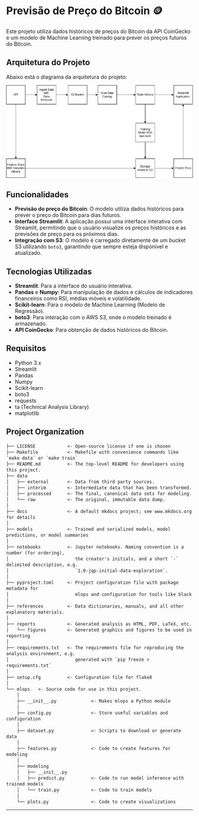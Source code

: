 # Previsão de Preço do Bitcoin 🪙

Este projeto utiliza dados históricos de preços do Bitcoin da API CoinGecko e um modelo de Machine Learning treinado para prever os preços futuros do Bitcoin.

## Arquitetura do Projeto

Abaixo está o diagrama da arquitetura do projeto:

![Arquitetura do Projeto](reports/figures/btc_predict.png)

## Funcionalidades

- **Previsão do preço do Bitcoin**: O modelo utiliza dados históricos para prever o preço do Bitcoin para dias futuros.
- **Interface Streamlit**: A aplicação possui uma interface interativa com Streamlit, permitindo que o usuário visualize os preços históricos e as previsões de preço para os próximos dias.
- **Integração com S3**: O modelo é carregado diretamente de um bucket S3 utilizando `boto3`, garantindo que sempre esteja disponível e atualizado.

## Tecnologias Utilizadas

- **Streamlit**: Para a interface do usuário interativa.
- **Pandas** e **Numpy**: Para manipulação de dados e cálculos de indicadores financeiros como RSI, médias móveis e volatilidade.
- **Scikit-learn**: Para o modelo de Machine Learning (Modelo de Regressão).
- **boto3**: Para interação com o AWS S3, onde o modelo treinado é armazenado.
- **API CoinGecko**: Para obtenção de dados históricos do Bitcoin.

## Requisitos

- Python 3.x
- Streamlit
- Pandas
- Numpy
- Scikit-learn
- boto3
- requests
- ta (Technical Analysis Library)
- matplotlib


## Project Organization

```
├── LICENSE            <- Open-source license if one is chosen
├── Makefile           <- Makefile with convenience commands like `make data` or `make train`
├── README.md          <- The top-level README for developers using this project.
├── data
│   ├── external       <- Data from third party sources.
│   ├── interim        <- Intermediate data that has been transformed.
│   ├── processed      <- The final, canonical data sets for modeling.
│   └── raw            <- The original, immutable data dump.
│
├── docs               <- A default mkdocs project; see www.mkdocs.org for details
│
├── models             <- Trained and serialized models, model predictions, or model summaries
│
├── notebooks          <- Jupyter notebooks. Naming convention is a number (for ordering),
│                         the creator's initials, and a short `-` delimited description, e.g.
│                         `1.0-jqp-initial-data-exploration`.
│
├── pyproject.toml     <- Project configuration file with package metadata for 
│                         mlops and configuration for tools like black
│
├── references         <- Data dictionaries, manuals, and all other explanatory materials.
│
├── reports            <- Generated analysis as HTML, PDF, LaTeX, etc.
│   └── figures        <- Generated graphics and figures to be used in reporting
│
├── requirements.txt   <- The requirements file for reproducing the analysis environment, e.g.
│                         generated with `pip freeze > requirements.txt`
│
├── setup.cfg          <- Configuration file for flake8
│
└── mlops   <- Source code for use in this project.
    │
    ├── __init__.py             <- Makes mlops a Python module
    │
    ├── config.py               <- Store useful variables and configuration
    │
    ├── dataset.py              <- Scripts to download or generate data
    │
    ├── features.py             <- Code to create features for modeling
    │
    ├── modeling                
    │   ├── __init__.py 
    │   ├── predict.py          <- Code to run model inference with trained models          
    │   └── train.py            <- Code to train models
    │
    └── plots.py                <- Code to create visualizations
```

--------

